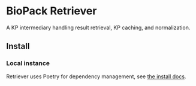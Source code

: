 # BioPack Retriever

A KP intermediary handling result retrieval, KP caching, and normalization.

## Install

### Local instance

Retriever uses Poetry for dependency management, see [the install docs](https://python-poetry.org/docs/).


